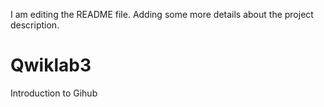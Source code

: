 I am editing the README file. Adding some more details about the project description.
# Qwiklab3
Introduction to Gihub
